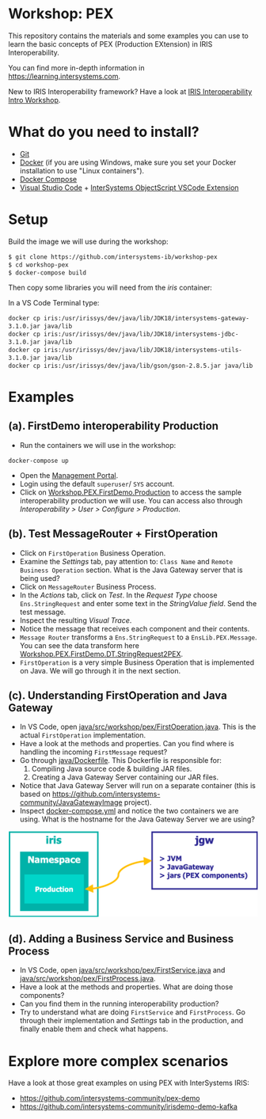 # Workshop: PEX
This repository contains the materials and some examples you can use to learn the basic concepts of PEX (Production EXtension) in IRIS Interoperability. 

You can find more in-depth information in https://learning.intersystems.com.

New to IRIS Interoperability framework? Have a look at [IRIS Interoperability Intro Workshop](https://github.com/intersystems-ib/workshop-interop-intro).

# What do you need to install? 
* [Git](https://git-scm.com/downloads) 
* [Docker](https://www.docker.com/products/docker-desktop) (if you are using Windows, make sure you set your Docker installation to use "Linux containers").
* [Docker Compose](https://docs.docker.com/compose/install/)
* [Visual Studio Code](https://code.visualstudio.com/download) + [InterSystems ObjectScript VSCode Extension](https://marketplace.visualstudio.com/items?itemName=daimor.vscode-objectscript)

# Setup
Build the image we will use during the workshop:

```console
$ git clone https://github.com/intersystems-ib/workshop-pex
$ cd workshop-pex
$ docker-compose build
```

Then copy some libraries you will need from the *iris* container:

In a VS Code Terminal type:
```console
docker cp iris:/usr/irissys/dev/java/lib/JDK18/intersystems-gateway-3.1.0.jar java/lib
docker cp iris:/usr/irissys/dev/java/lib/JDK18/intersystems-jdbc-3.1.0.jar java/lib
docker cp iris:/usr/irissys/dev/java/lib/JDK18/intersystems-utils-3.1.0.jar java/lib
docker cp iris:/usr/irissys/dev/java/lib/gson/gson-2.8.5.jar java/lib
```

# Examples

## (a). FirstDemo interoperability Production
* Run the containers we will use in the workshop:
```
docker-compose up
```
* Open the [Management Portal](http://localhost:52773/csp/sys/UtilHome.csp).
* Login using the default `superuser`/ `SYS` account.
* Click on [Workshop.PEX.FirstDemo.Production](http://localhost:52773/csp/user/EnsPortal.ProductionConfig.zen?PRODUCTION=Workshop.PEX.FirstDemo.Production&$NAMESPACE=USER) to access the sample interoperability production we will use. You can access also through *Interoperability > User > Configure > Production*.

## (b). Test MessageRouter + FirstOperation
* Click on `FirstOperation` Business Operation.
* Examine the *Settings* tab, pay attention to: `Class Name` and `Remote Business Operation` section. What is the Java Gateway server that is being used?
* Click on `MessageRouter` Business Process.
* In the *Actions* tab, click on *Test*. In the *Request Type* choose `Ens.StringRequest` and enter some text in the *StringValue field*. Send the test message.
* Inspect the resulting *Visual Trace*. 
* Notice the message that receives each component and their contents.
* `Message Router` transforms a `Ens.StringRequest` to a `EnsLib.PEX.Message`. You can see the data transform here [Workshop.PEX.FirstDemo.DT.StringRequest2PEX](http://localhost:52773/csp/user/EnsPortal.DTLEditor.zen?DT=Workshop.PEX.FirstDemo.DT.StringRequest2PEX.DTL).
* `FirstOperation` is a very simple Business Operation that is implemented on Java. We will go through it in the next section.

## (c). Understanding FirstOperation and Java Gateway
* In VS Code, open [java/src/workshop/pex/FirstOperation.java](java/src/workshop/pex/FirstOperation.java). This is the actual `FirstOperation` implementation.
* Have a look at the methods and properties. Can you find where is handling the incoming `FirstMessage` request?
* Go through [java/Dockerfile](java/Dockerfile). This Dockerfile is responsible for:
  1) Compiling Java source code & building JAR files.
  2) Creating a Java Gateway Server containing our JAR files.
* Notice that Java Gateway Server will run on a separate container (this is based on https://github.com/intersystems-community/JavaGatewayImage project).
* Inspect [docker-compose.yml](docker-compose.yml) and notice the two containers we are using. What is the hostname for the Java Gateway Server we are using?

<img src="img/worshop-pex-diagram.png" width="600px">

## (d). Adding a Business Service and Business Process
* In VS Code, open [java/src/workshop/pex/FirstService.java](java/src/workshop/pex/FirstService.java) and [java/src/workshop/pex/FirstProcess.java](java/src/workshop/pex/FirstProcess.java).
* Have a look at the methods and properties. What are doing those components?
* Can you find them in the running interoperability production?
* Try to understand what are doing `FirstService` and `FirstProcess`. Go through their implementation and *Settings* tab in the production, and finally enable them and check what happens.

# Explore more complex scenarios
Have a look at those great examples on using PEX with InterSystems IRIS:
* https://github.com/intersystems-community/pex-demo
* https://github.com/intersystems-community/irisdemo-demo-kafka


